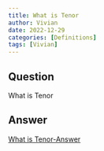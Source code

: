 ```yaml
---
title: What is Tenor
author: Vivian
date: 2022-12-29
categories: [Definitions]
tags: [Vivian]
---
```


## Question

What is Tenor



## Answer

[What is Tenor-Answer](/music-history/posts/What-is-Tenor-answer/)